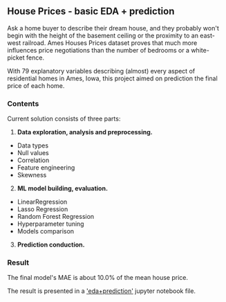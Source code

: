 ## House Prices - basic EDA + prediction

Ask a home buyer to describe their dream house, and they probably won't begin with the height of the basement ceiling or the proximity to an east-west railroad. Ames Houses Prices dataset proves that much more influences price negotiations than the number of bedrooms or a white-picket fence.

With 79 explanatory variables describing (almost) every aspect of residential homes in Ames, Iowa, this project aimed on prediction the final price of each home.


### Contents

Current solution consists of three parts:

1. <b>Data exploration, analysis and preprocessing.</b>
  - Data types
  - Null values
  - Correlation
  - Feature engineering
  - Skewness
  
  
2. <b>ML model building, evaluation.</b>
  - LinearRegression
  - Lasso Regression
  - Random Forest Regression
  - Hyperparameter tuning
  - Models comparison
  
  
3. <b>Prediction conduction.</b>

### Result

The final model's MAE is about 10.0% of the mean house price.

The result is presented in a ['eda+prediction'](https://github.com/Miracle-Aligner/house-prices-eda-and-prediction/blob/main/eda%2Bprediction.ipynb) jupyter notebook file.

